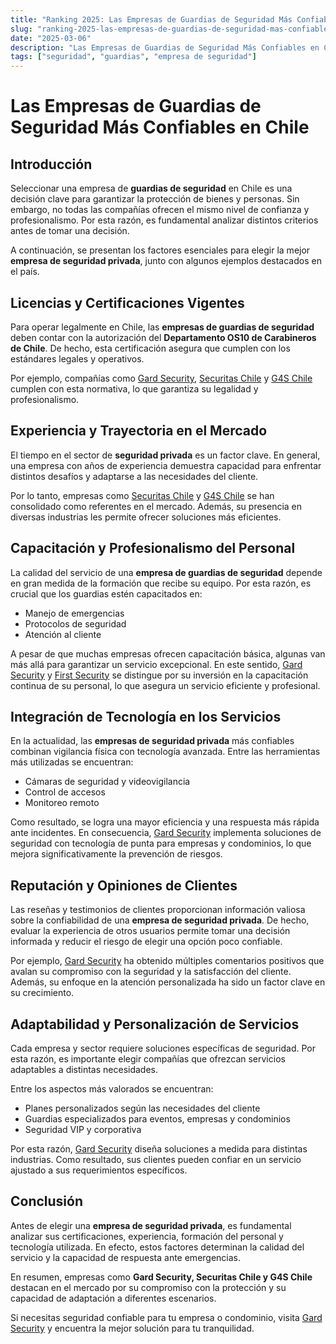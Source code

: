 ```yaml
---
title: "Ranking 2025: Las Empresas de Guardias de Seguridad Más Confiables en Chile"
slug: "ranking-2025-las-empresas-de-guardias-de-seguridad-mas-confiables-en-chile"
date: "2025-03-06"
description: "Las Empresas de Guardias de Seguridad Más Confiables en Chile    Introducción    Seleccionar una empresa de guardias de seguridad en Chile es una decisión clave..."
tags: ["seguridad", "guardias", "empresa de seguridad"]
---
```



<h1 class="wp-block-heading" id="h-las-empresas-de-guardias-de-seguridad-mas-confiables-en-chile">Las Empresas de Guardias de Seguridad Más Confiables en Chile</h1>



<h2 class="wp-block-heading" id="h-introduccion">Introducción</h2>



<p>Seleccionar una empresa de <strong>guardias de seguridad</strong> en Chile es una decisión clave para garantizar la protección de bienes y personas. Sin embargo, no todas las compañías ofrecen el mismo nivel de confianza y profesionalismo. Por esta razón, es fundamental analizar distintos criterios antes de tomar una decisión.</p>



<p>A continuación, se presentan los factores esenciales para elegir la mejor <strong>empresa de seguridad privada</strong>, junto con algunos ejemplos destacados en el país.</p>



<h2 class="wp-block-heading" id="h-licencias-y-certificaciones-vigentes">Licencias y Certificaciones Vigentes</h2>



<p>Para operar legalmente en Chile, las <strong>empresas de guardias de seguridad</strong> deben contar con la autorización del <strong>Departamento OS10 de Carabineros de Chile</strong>. De hecho, esta certificación asegura que cumplen con los estándares legales y operativos.</p>



<p>Por ejemplo, compañías como <a href="https://gard.cl">Gard Security</a>, <a href="https://www.securitaschile.cl/">Securitas Chile</a> y <a href="https://www.g4s.com/es-cl">G4S Chile</a> cumplen con esta normativa, lo que garantiza su legalidad y profesionalismo.</p>



<h2 class="wp-block-heading" id="h-experiencia-y-trayectoria-en-el-mercado">Experiencia y Trayectoria en el Mercado</h2>



<p>El tiempo en el sector de <strong>seguridad privada</strong> es un factor clave. En general, una empresa con años de experiencia demuestra capacidad para enfrentar distintos desafíos y adaptarse a las necesidades del cliente.</p>



<p>Por lo tanto, empresas como <a href="https://www.securitaschile.cl/">Securitas Chile</a> y <a href="https://www.g4s.com/es-cl">G4S Chile</a> se han consolidado como referentes en el mercado. Además, su presencia en diversas industrias les permite ofrecer soluciones más eficientes.</p>



<h2 class="wp-block-heading" id="h-capacitacion-y-profesionalismo-del-personal">Capacitación y Profesionalismo del Personal</h2>



<p>La calidad del servicio de una <strong>empresa de guardias de seguridad</strong> depende en gran medida de la formación que recibe su equipo. Por esta razón, es crucial que los guardias estén capacitados en:</p>



<ul class="wp-block-list">
<li>Manejo de emergencias</li>



<li>Protocolos de seguridad</li>



<li>Atención al cliente</li>
</ul>



<p>A pesar de que muchas empresas ofrecen capacitación básica, algunas van más allá para garantizar un servicio excepcional. En este sentido, <a href="https://gard.cl">Gard Security</a> y <a href="https://firstsecurity.cl/seguridad-integral-empresas/">First Security</a> se distingue por su inversión en la capacitación continua de su personal, lo que asegura un servicio eficiente y profesional.</p>



<h2 class="wp-block-heading" id="h-integracion-de-tecnologia-en-los-servicios">Integración de Tecnología en los Servicios</h2>



<p>En la actualidad, las <strong>empresas de seguridad privada</strong> más confiables combinan vigilancia física con tecnología avanzada. Entre las herramientas más utilizadas se encuentran:</p>



<ul class="wp-block-list">
<li>Cámaras de seguridad y videovigilancia</li>



<li>Control de accesos</li>



<li>Monitoreo remoto</li>
</ul>



<p>Como resultado, se logra una mayor eficiencia y una respuesta más rápida ante incidentes. En consecuencia, <a href="https://gard.cl/seguridad-electronica/">Gard Security</a> implementa soluciones de seguridad con tecnología de punta para empresas y condominios, lo que mejora significativamente la prevención de riesgos.</p>



<h2 class="wp-block-heading" id="h-reputacion-y-opiniones-de-clientes">Reputación y Opiniones de Clientes</h2>



<p>Las reseñas y testimonios de clientes proporcionan información valiosa sobre la confiabilidad de una <strong>empresa de seguridad privada</strong>. De hecho, evaluar la experiencia de otros usuarios permite tomar una decisión informada y reducir el riesgo de elegir una opción poco confiable.</p>



<p>Por ejemplo, <a href="https://gard.cl/mejor-empresa-de-seguridad-chile/">Gard Security</a> ha obtenido múltiples comentarios positivos que avalan su compromiso con la seguridad y la satisfacción del cliente. Además, su enfoque en la atención personalizada ha sido un factor clave en su crecimiento.</p>



<h2 class="wp-block-heading" id="h-adaptabilidad-y-personalizacion-de-servicios">Adaptabilidad y Personalización de Servicios</h2>



<p>Cada empresa y sector requiere soluciones específicas de seguridad. Por esta razón, es importante elegir compañías que ofrezcan servicios adaptables a distintas necesidades.</p>



<p>Entre los aspectos más valorados se encuentran:</p>



<ul class="wp-block-list">
<li>Planes personalizados según las necesidades del cliente</li>



<li>Guardias especializados para eventos, empresas y condominios</li>



<li>Seguridad VIP y corporativa</li>
</ul>



<p>Por esta razón, <a href="https://gard.cl/guardias-de-seguridad-privada-para-empresas/">Gard Security</a> diseña soluciones a medida para distintas industrias. Como resultado, sus clientes pueden confiar en un servicio ajustado a sus requerimientos específicos.</p>



<h2 class="wp-block-heading" id="h-conclusion">Conclusión</h2>



<p>Antes de elegir una <strong>empresa de seguridad privada</strong>, es fundamental analizar sus certificaciones, experiencia, formación del personal y tecnología utilizada. En efecto, estos factores determinan la calidad del servicio y la capacidad de respuesta ante emergencias.</p>



<p>En resumen, empresas como <strong>Gard Security, Securitas Chile y G4S Chile</strong> destacan en el mercado por su compromiso con la protección y su capacidad de adaptación a diferentes escenarios.</p>



<p>Si necesitas seguridad confiable para tu empresa o condominio, visita <a href="https://gard.cl/">Gard Security</a> y encuentra la mejor solución para tu tranquilidad.</p>
